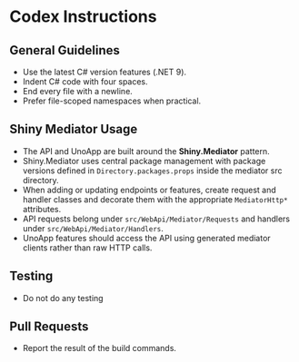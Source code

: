 # Codex Instructions

## General Guidelines
- Use the latest C# version features (.NET 9).
- Indent C# code with four spaces.
- End every file with a newline.
- Prefer file-scoped namespaces when practical.

## Shiny Mediator Usage
- The API and UnoApp are built around the **Shiny.Mediator** pattern.
- Shiny.Mediator uses central package management with package versions defined in `Directory.packages.props` inside the mediator src directory.
- When adding or updating endpoints or features, create request and handler classes and decorate them with the appropriate `MediatorHttp*` attributes.
- API requests belong under `src/WebApi/Mediator/Requests` and handlers under `src/WebApi/Mediator/Handlers`.
- UnoApp features should access the API using generated mediator clients rather than raw HTTP calls.

## Testing
- Do not do any testing

## Pull Requests
- Report the result of the build commands.
